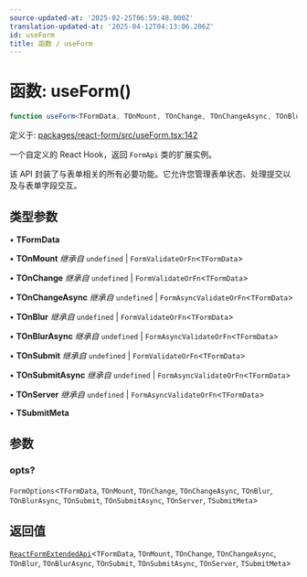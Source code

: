 ```yaml
---
source-updated-at: '2025-02-25T06:59:48.000Z'
translation-updated-at: '2025-04-12T04:13:06.206Z'
id: useForm
title: 函数 / useForm
---
```

# 函数: useForm()

```ts
function useForm<TFormData, TOnMount, TOnChange, TOnChangeAsync, TOnBlur, TOnBlurAsync, TOnSubmit, TOnSubmitAsync, TOnServer, TSubmitMeta>(opts?): ReactFormExtendedApi<TFormData, TOnMount, TOnChange, TOnChangeAsync, TOnBlur, TOnBlurAsync, TOnSubmit, TOnSubmitAsync, TOnServer, TSubmitMeta>
```

定义于: [packages/react-form/src/useForm.tsx:142](https://github.com/TanStack/form/blob/main/packages/react-form/src/useForm.tsx#L142)

一个自定义的 React Hook，返回 `FormApi` 类的扩展实例。

该 API 封装了与表单相关的所有必要功能。它允许您管理表单状态、处理提交以及与表单字段交互。

## 类型参数

• **TFormData**

• **TOnMount** *继承自* `undefined` \| `FormValidateOrFn`\<`TFormData`\>

• **TOnChange** *继承自* `undefined` \| `FormValidateOrFn`\<`TFormData`\>

• **TOnChangeAsync** *继承自* `undefined` \| `FormAsyncValidateOrFn`\<`TFormData`\>

• **TOnBlur** *继承自* `undefined` \| `FormValidateOrFn`\<`TFormData`\>

• **TOnBlurAsync** *继承自* `undefined` \| `FormAsyncValidateOrFn`\<`TFormData`\>

• **TOnSubmit** *继承自* `undefined` \| `FormValidateOrFn`\<`TFormData`\>

• **TOnSubmitAsync** *继承自* `undefined` \| `FormAsyncValidateOrFn`\<`TFormData`\>

• **TOnServer** *继承自* `undefined` \| `FormAsyncValidateOrFn`\<`TFormData`\>

• **TSubmitMeta**

## 参数

### opts?

`FormOptions`\<`TFormData`, `TOnMount`, `TOnChange`, `TOnChangeAsync`, `TOnBlur`, `TOnBlurAsync`, `TOnSubmit`, `TOnSubmitAsync`, `TOnServer`, `TSubmitMeta`\>

## 返回值

[`ReactFormExtendedApi`](../type-aliases/reactformextendedapi.md)\<`TFormData`, `TOnMount`, `TOnChange`, `TOnChangeAsync`, `TOnBlur`, `TOnBlurAsync`, `TOnSubmit`, `TOnSubmitAsync`, `TOnServer`, `TSubmitMeta`\>
